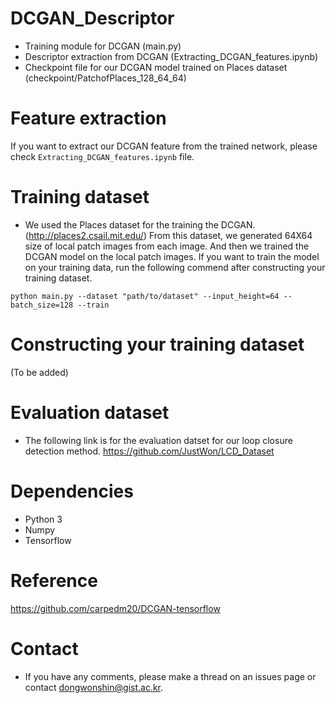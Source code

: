 # DCGAN_Descriptor
- Training module for DCGAN (main.py)
- Descriptor extraction from DCGAN (Extracting_DCGAN_features.ipynb)
- Checkpoint file for our DCGAN model trained on Places dataset (checkpoint/PatchofPlaces_128_64_64)

# Feature extraction
If you want to extract our DCGAN feature from the trained network, please check `Extracting_DCGAN_features.ipynb` file.

# Training dataset
- We used the Places dataset for the training the DCGAN.(http://places2.csail.mit.edu/)
From this dataset, we generated 64X64 size of local patch images from each image.
And then we trained the DCGAN model on the local patch images.
If you want to train the model on your training data, run the following commend after constructing your training dataset. 

`python main.py --dataset "path/to/dataset" --input_height=64 --batch_size=128 --train`

# Constructing your training dataset
(To be added)

# Evaluation dataset
- The following link is for the evaluation datset for our loop closure detection method.
https://github.com/JustWon/LCD_Dataset

# Dependencies
- Python 3
- Numpy
- Tensorflow


# Reference
https://github.com/carpedm20/DCGAN-tensorflow

# Contact
- If you have any comments, please make a thread on an issues page or contact dongwonshin@gist.ac.kr.
